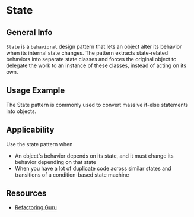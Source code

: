 # State

## General Info

`State` is a `behavioral` design pattern that lets an object alter its behavior when its internal state changes.
The pattern extracts state-related behaviors into separate state classes and forces the original object to delegate the work to an instance of these classes, instead of acting on its own.

## Usage Example

The State pattern is commonly used to convert massive if-else statements into objects.

## Applicability

Use the state pattern when

* An object's behavior depends on its state, and it must change its behavior depending on that state
* When you have a lot of duplicate code across similar states and transitions of a condition-based state machine

## Resources

* [Refactoring Guru](https://refactoring.guru/)
